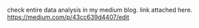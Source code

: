 check entire data analysis in my medium blog. link attached here.
https://medium.com/p/43cc639d4407/edit
